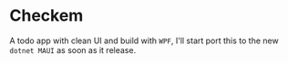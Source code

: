 # Checkem 

A todo app with clean UI and build with `WPF`, I'll start port this to the new `dotnet MAUI` as soon as it release.
